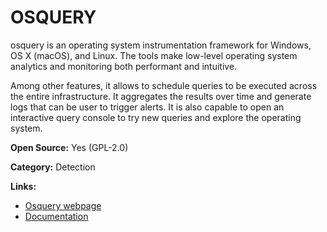 # OSQUERY
osquery is an operating system instrumentation framework for Windows, OS X (macOS), and Linux. The tools
make low-level operating system analytics and monitoring both performant and intuitive.

Among other features, it allows to schedule queries to be executed across the entire infrastructure. It
aggregates the results over time and generate logs that can be user to trigger alerts. It is also capable
to open an interactive query console to try new queries and explore the operating system.


**Open Source:** Yes (GPL-2.0)

**Category:** Detection

**Links:**
- [Osquery webpage](https://osquery.io/)
- [Documentation](https://osquery.readthedocs.io/en/stable/)


